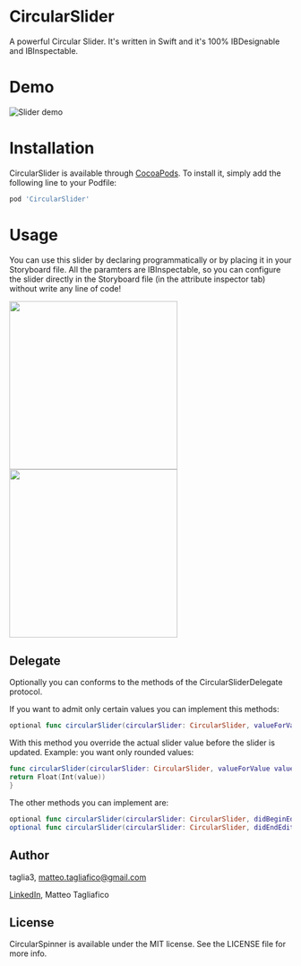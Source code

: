 # CircularSlider
A powerful Circular Slider. It's written in Swift and it's 100% IBDesignable and IBInspectable.

# Demo

![Slider demo](https://raw.githubusercontent.com/taglia3/CircularSlider/master/Gif/demo.gif)

# Installation

CircularSlider is available through [CocoaPods](http://cocoapods.org). To install
it, simply add the following line to your Podfile:

```ruby
pod 'CircularSlider'
```

# Usage
You can use this slider by declaring programmatically or by placing it in your Storyboard file.
All the paramters are IBInspectable, so you can configure the slider directly in the Storyboard file (in the attribute inspector tab) without write any line of code!

<img src="https://raw.githubusercontent.com/taglia3/CircularSlider/master/Images/attributeInspector.png" width="300">
<img src="https://raw.githubusercontent.com/taglia3/CircularSlider/master/Images/storyboardRender.png" width="300">


## Delegate
Optionally you can conforms to the methods of the CircularSliderDelegate protocol.

If you want to admit only certain values you can implement this methods:
```swift
optional func circularSlider(circularSlider: CircularSlider, valueForValue value: Float) -> Float
```
With this method you override the actual slider value before the slider is updated.
Example: you want only rounded values:

```swift
func circularSlider(circularSlider: CircularSlider, valueForValue value: Float) -> Float {
return Float(Int(value))
}
```

The other methods you can implement are:

```swift
optional func circularSlider(circularSlider: CircularSlider, didBeginEditing textfield: UITextField)
optional func circularSlider(circularSlider: CircularSlider, didEndEditing textfield: UITextField)
```


## Author

taglia3, matteo.tagliafico@gmail.com

[LinkedIn](https://www.linkedin.com/in/matteo-tagliafico-ba6985a3), Matteo Tagliafico

## License

CircularSpinner is available under the MIT license. See the LICENSE file for more info.